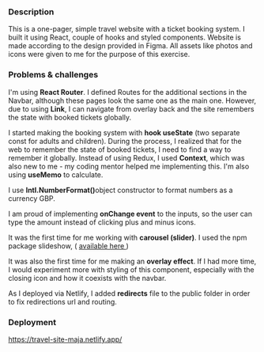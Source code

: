### Description

This is a one-pager, simple travel website with a ticket booking system. I built it using React, couple of hooks and styled components. Website is made according to the design provided in Figma. All assets like photos and icons were given to me for the purpose of this exercise. 

### Problems & challenges

I'm using <b>React Router</b>. I defined Routes for the additional sections in the Navbar, although these pages look the same one as the main one. However, due to using <b>Link</b>, I can navigate from overlay back and the site remembers the state with booked tickets globally.

I started making the booking system with <b>hook useState</b> (two separate const for adults and children). During the process, I realized that for the web to remember the state of booked tickets, I need to find a way to remember it globally. Instead of using Redux, I used <b>Context</b>, which was also new to me - my coding mentor helped me implementing this. I'm also using <b>useMemo</b> to calculate. 

I use <b>Intl.NumberFormat()</b>object constructor to format numbers as a currency GBP. 

I am proud of implementing <b>onChange event</b> to the inputs, so the user can type the amount instead of clicking plus and minus icons. 

It was the first time for me working with <b>carousel (slider)</b>. I used the npm package slideshow, ( <a href="https://react-slideshow-image.netlify.app/?path=/story/introduction--page"> available here </a> )

It was also the first time for me making an <b>overlay effect</b>. If I had more time, I would experiment more with styling of this component, especially with the closing icon and how it coexists with the navbar.

As I deployed via Netlify, I added <b>redirects</b> file to the public folder in order to fix redirections url and routing.

### Deployment

https://travel-site-maja.netlify.app/
